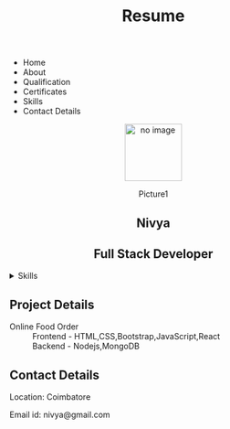 <!DOCTYPE html>
<html lang="en">
<body>
<!--Heading of the project title-->
<header>
    <h1>Resume</h1>
</header>
<nav>
    <ul>
        <li>Home</li>
        <li>About</li>
        <li>Qualification</li>
        <li>Certificates</li>
        <li>Skills</li>
        <li>Contact Details</li>
    </ul>
</nav>
<!--Home Content-->
<section>
    <center>
    <figure>
        <img src="https://th.bing.com/th?id=OIP.eMLmzmhAqRMxUZad3zXE5QHaHa&w=250&h=250&c=8&rs=1&qlt=90&o=6&pid=3.1&rm=2" alt="no image" height="100px" width="100px">
    </figure>
    <figcaption>Picture1</figcaption>
    <h1>Nivya</h1>
    <h2>Full Stack Developer</h2>
</center>
</section>
<!--Skill Content-->
<section>
    <details>
    <summary>Skills</summary>
    <li>HTML</li>
    <li>CSS</li>
    </details>
</section>
<section>
    <h1>Project Details</h1>
    <dl>
        <dt>Online Food Order</dt>
        <dd>Frontend - HTML,CSS,Bootstrap,JavaScript,React</dd>
        <dd>Backend - Nodejs,MongoDB</dd>
    </dl>
</section>
<footer>
    <h2>Contact Details</h2>
    <p>Location: Coimbatore</p>
    <p>Email id: nivya@gmail.com</p>
</footer>
</body>
</html>
